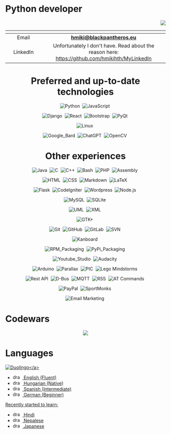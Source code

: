 # Python developer 
<p align="right"><img src="https://komarev.com/ghpvc/?username=hmikihth&label=Profile%20Views&color=0e75b6&style=flat""/></p>
<div align="center">

| <img width=300/>|<img width=800/>|
| :-----: | :-: |
| Email | **<hmiki@blackpantheros.eu>** |
| LinkedIn | Unfortunately I don't have. Read about the reason here: https://github.com/hmikihth/MyLinkedIn |

# Preferred and up-to-date technologies

![Python](https://img.shields.io/badge/-Python-05122A?style=flat&logo=python)&nbsp;
![JavaScript](https://img.shields.io/badge/-JavaScript-05122A?style=flat&logo=javascript)&nbsp;

![Django](https://img.shields.io/badge/-Django-05122A?style=flat&logo=Django)&nbsp;
![React](https://img.shields.io/badge/-React-05122A?style=flat&logo=React)&nbsp;
![Bootstrap](https://img.shields.io/badge/-Bootstrap-05122A?style=flat&logo=bootstrap&logoColor=563D7C)&nbsp;
![PyQt](https://img.shields.io/badge/-PyQt-05122A?style=flat&logo=Qt)&nbsp;

![Linux](https://img.shields.io/badge/-Linux-05122A?style=flat&logo=Linux)&nbsp;

![Google_Bard](https://img.shields.io/badge/-Google_Bard-05122A?style=flat&logo=GoogleBard)&nbsp;
![ChatGPT](https://img.shields.io/badge/-ChatGPT-05122A?style=flat&logo=ChatGPT)&nbsp;
![OpenCV](https://img.shields.io/badge/-OpenCV-05122A?style=flat&logo=OpenCV)&nbsp;


# Other experiences

![Java](https://img.shields.io/badge/-Java-05122A?style=flat&logo=Java&logoColor=FFA518)&nbsp;
![C](https://img.shields.io/badge/-C-05122A?style=flat&logo=C&logoColor=A8B9CC)&nbsp;
![C++](https://img.shields.io/badge/-C++-05122A?style=flat&logo=C%2B%2B&logoColor=00599C)&nbsp;
![Bash](https://img.shields.io/badge/-Bash-05122A?style=flat&logo=GnuBash)&nbsp;
![PHP](https://img.shields.io/badge/-PHP-05122A?style=flat&logo=PHP)&nbsp;
![Assembly](https://img.shields.io/badge/-Assembly-05122A?style=flat&logo=Assembly)&nbsp;

![HTML](https://img.shields.io/badge/-HTML-05122A?style=flat&logo=HTML5)&nbsp;
![CSS](https://img.shields.io/badge/-CSS-05122A?style=flat&logo=CSS3&logoColor=1572B6)&nbsp;
![Markdown](https://img.shields.io/badge/-Markdown-05122A?style=flat&logo=markdown)&nbsp;
![LaTeX](https://img.shields.io/badge/-LaTeX-05122A?style=flat&logo=latex)&nbsp;

![Flask](https://img.shields.io/badge/-Flask-05122A?style=flat&logo=Flask)&nbsp;
![CodeIgniter](https://img.shields.io/badge/-CodeIgniter-05122A?style=flat&logo=CodeIgniter)&nbsp;
![Wordpress](https://img.shields.io/badge/-Wordpress-05122A?style=flat&logo=Wordpress)&nbsp;
![Node.js](https://img.shields.io/badge/-Node.js-05122A?style=flat&logo=node.js)&nbsp;

![MySQL](https://img.shields.io/badge/-MySQL-05122A?style=flat&logo=MySQL)&nbsp;
![SQLite](https://img.shields.io/badge/-SQLite-05122A?style=flat&logo=SQLite)&nbsp;

![UML](https://img.shields.io/badge/-UML-05122A?style=flat&logo=UML)&nbsp;
![XML](https://img.shields.io/badge/-XML-05122A?style=flat&logo=XML)&nbsp;

![GTK+](https://img.shields.io/badge/-GTK+-05122A?style=flat&logo=GTK)&nbsp;

![Git](https://img.shields.io/badge/-Git-05122A?style=flat&logo=git)&nbsp;
![GitHub](https://img.shields.io/badge/-GitHub-05122A?style=flat&logo=github)&nbsp;
![GitLab](https://img.shields.io/badge/-GitLab-05122A?style=flat&logo=GitLab)&nbsp;
![SVN](https://img.shields.io/badge/-SVN-05122A?style=flat&logo=SVN)&nbsp;

![Kanboard](https://img.shields.io/badge/-Kanboard-05122A?style=flat&logo=Kanboard)&nbsp;

![RPM_Packaging](https://img.shields.io/badge/-RPM_Packaging-05122A?style=flat&logo=RPM)&nbsp;
![PyPi_Packaging](https://img.shields.io/badge/-PyPi_Packaging-05122A?style=flat&logo=PyPi)&nbsp;

![Youtube_Studio](https://img.shields.io/badge/-Youtube_Studio-05122A?style=flat&logo=YoutubeStudio)&nbsp;
![Audacity](https://img.shields.io/badge/-Audacity-05122A?style=flat&logo=Audacity)&nbsp;

![Arduino](https://img.shields.io/badge/-Arduino-05122A?style=flat&logo=Arduino)&nbsp;
![Parallax](https://img.shields.io/badge/-Parallax-05122A?style=flat&logo=Parallax)&nbsp;
![PIC](https://img.shields.io/badge/-PIC-05122A?style=flat&logo=PIC)&nbsp;
![Lego Mindstorms](https://img.shields.io/badge/-Lego_Mindstorms-05122A?style=flat&logo=Lego)&nbsp;

![Rest API](https://img.shields.io/badge/-Rest_API-05122A?style=flat&logo=Rest)&nbsp;
![D-Bus](https://img.shields.io/badge/-D--Bus-05122A?style=flat&logo=D-Bus)&nbsp;
![MQTT](https://img.shields.io/badge/-MQTT-05122A?style=flat&logo=MQTT)&nbsp;
![RSS](https://img.shields.io/badge/-RSS-05122A?style=flat&logo=RSS)&nbsp;
![AT Commands](https://img.shields.io/badge/-AT_Commands-05122A?style=flat&logo=AT_Commands)&nbsp;

![PayPal](https://img.shields.io/badge/-PayPal-05122A?style=flat&logo=PayPal)&nbsp;
![SportMonks](https://img.shields.io/badge/-SportMonks-05122A?style=flat&logo=SportMonks)&nbsp;

![Email Marketing](https://img.shields.io/badge/-Email_Marketing-05122A?style=flat&logo=Hubspot)&nbsp;

</div>

# Codewars

<p align="center">
  <a href="https://www.codewars.com/users/HMikiHTH">
     <img src="https://www.codewars.com/users/HMikiHTH/badges/large">
  </a>
</p>

# Languages

<a href="https://www.duolingo.com/profile/HMikiHTH?via=share_profile">![Duolingo](https://img.shields.io/badge/-My_Duolingo_Profile_(370_000_XP)-05122A?style=flat&logo=Duolingo)</a>

* <img src="https://www.worldometers.info/img/flags/small/tn_uk-flag.gif" alt="drawing" height="15" width="30" /> English (Fluent) 
* <img src="https://www.worldometers.info/img/flags/small/tn_hu-flag.gif" alt="drawing" height="15" width="30" /> Hungarian (Native)
* <img src="https://www.worldometers.info/img/flags/small/tn_sp-flag.gif" alt="drawing" height="15" width="30" /> Spanish (Intermediate)
* <img src="https://www.worldometers.info/img/flags/small/tn_gm-flag.gif" alt="drawing" height="15" width="30" /> German (Beginner)

Recently started to learn:
* <img src="https://www.worldometers.info/img/flags/small/tn_in-flag.gif" alt="drawing" height="15" width="30" /> Hindi
* <img src="https://www.worldometers.info/img/flags/small/tn_np-flag.gif" alt="drawing" height="15" width="30" /> Nepalese
* <img src="https://www.worldometers.info/img/flags/small/tn_ja-flag.gif" alt="drawing" height="15" width="30" /> Japanese

